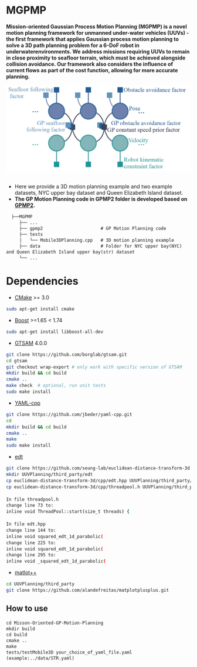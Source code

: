 # MGPMP
**Mission-oriented Gaussian Process Motion Planning (MGPMP) is a novel motion planning framework for unmanned under-water vehicles (UUVs) - the first framework
that applies Gaussian process motion planning to solve a 3D path planning problem for a 6-DoF robot in underwaterenvironments. We address missions requiring UUVs to remain
in close proximity to seafloor terrain, which must be achieved alongside collision avoidance. Our framework also considers the influence of current flows as part of the cost function, allowing for more accurate planning.**
<p align="center"><img src="factor.jpg" width=700></p>

## 
 - Here we provide a 3D motion planning example and two example datasets, NYC upper bay dataset and Queen Elizabeth Island dataset.
 - **The GP Motion Planning code in GPMP2 folder is developed based on [GPMP2](https://github.com/borglab/gpmp2.git).**
```
  ├──MGPMP
     ├── ...
     ├── gpmp2                      # GP Motion Planning code
     ├── tests
     │   └── Mobile3DPlanning.cpp   # 3D motion planning example
     ├── data                       # Folder for NYC upper bay(NYC) and Queen Elizabeth Island upper bay(str) dataset
     └── ...
  ```
# Dependencies
- [CMake](http://www.cmake.org/cmake/resources/software.html) >= 3.0 
```bash
sudo apt-get install cmake
```
- [Boost](http://www.boost.org/users/download/) >=1.65 < 1.74
```bash
sudo apt-get install libboost-all-dev
```

- [GTSAM](https://github.com/borglab/gtsam.git) 4.0.0 
```bash
git clone https://github.com/borglab/gtsam.git
cd gtsam
git checkout wrap-export # only work with specific version of GTSAM
mkdir build && cd build
cmake ..
make check  # optional, run unit tests
sudo make install
```

- [ YAML-cpp](https://github.com/jbeder/yaml-cpp.git) 
```bash
git clone https://github.com/jbeder/yaml-cpp.git
cd 
mkdir build && cd build
cmake ..
make
sudo make install
```

- [edt](https://github.com/seung-lab/euclidean-distance-transform-3d)
```bash
git clone https://github.com/seung-lab/euclidean-distance-transform-3d.git
mkdir UUVPlanning/third_party/edt
cp euclidean-distance-transform-3d/cpp/edt.hpp UUVPlanning/third_party/edt
cp euclidean-distance-transform-3d/cpp/threadpool.h UUVPlanning/third_party/edt

In file threadpool.h
change line 73 to:
inline void ThreadPool::start(size_t threads) {

In file edt.hpp
change line 144 to:
inline void squared_edt_1d_parabolic(
change line 225 to:
inline void squared_edt_1d_parabolic(
change line 295 to:
inline void _squared_edt_1d_parabolic(

```

- [matlot++](https://github.com/alandefreitas/matplotplusplus)
```bash
cd UUVPlanning/third_party
git clone https://github.com/alandefreitas/matplotplusplus.git
```
## How to use

```
cd Misson-Oriented-GP-Motion-Planning
mkdir build
cd build
cmake ..
make
tests/testMobile3D your_choice_of_yaml_file.yaml (example:../data/STR.yaml)
```


